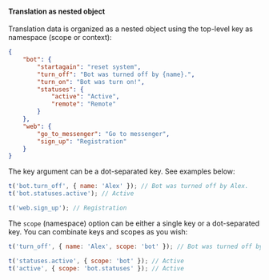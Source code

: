 #### Translation as nested object

Translation data is organized as a nested object using the top-level key as namespace (scope or context):

```json
{
    "bot": {
        "startagain": "reset system",
        "turn_off": "Bot was turned off by {name}.",
        "turn_on": "Bot was turn on!",
        "statuses": {
            "active": "Active",
            "remote": "Remote"
        }
    },
    "web": {
        "go_to_messenger": "Go to messenger",
        "sign_up": "Registration"
    }
}
```

The key argument can be a dot-separated key. See examples below:

```javascript
t('bot.turn_off', { name: 'Alex' }); // Bot was turned off by Alex.
t('bot.statuses.active'); // Active

t('web.sign_up'); // Registration
```

The `scope` (namespace) option can be either a single key or a dot-separated key. You can combinate keys and scopes as you wish:

```javascript
t('turn_off', { name: 'Alex', scope: 'bot' }); // Bot was turned off by Alex.

t('statuses.active', { scope: 'bot' }); // Active
t('active', { scope: 'bot.statuses' }); // Active
```